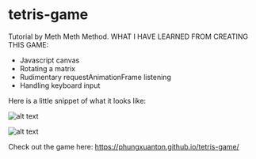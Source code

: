 # tetris-game
Tutorial by Meth Meth Method.
WHAT I HAVE LEARNED FROM CREATING THIS GAME:
* Javascript canvas
* Rotating a matrix
* Rudimentary requestAnimationFrame listening
* Handling keyboard input

Here is a little snippet of what it looks like: 

![alt text](https://phungxuanton.github.io/tetris-game/tetris1.png)

![alt text](https://phungxuanton.github.io/tetris-game/tetris2.png)

Check out the game here: https://phungxuanton.github.io/tetris-game/

